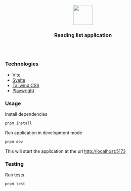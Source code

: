 <div align="center">
  <a href="https://reading-list.davidponc.dev/">
  <img width="64" src="https://reading-list.davidponc.dev/favicon.svg" />
  </a>
  <p><h3><strong>Reading list application</strong></h3></p>
  <br /><br />
</div>

### Technologies

- [Vite](https://vitejs.dev/)
- [Svelte](https://svelte.dev/)
- [Tailwind CSS](https://tailwindcss.com/)
- [Playwright](https://playwright.dev/)

### Usage

Install dependencies

```bash
pnpm install
```

Run application in development mode

```bash
pnpm dev
```

This will start the application at the url [http://localhost:5173](http://localhost:5173)

### Testing

Run tests

```bash
pnpm test
```
